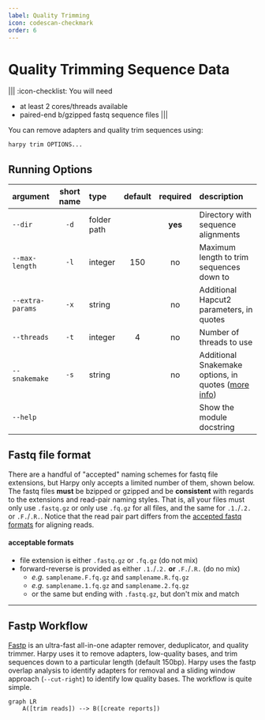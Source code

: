 ```yaml
---
label: Quality Trimming
icon: codescan-checkmark
order: 6
---
```


# Quality Trimming Sequence Data
|||  :icon-checklist: You will need
- at least 2 cores/threads available
- paired-end b/gzipped fastq sequence files
|||

You can remove adapters and quality trim sequences using:
```bash
harpy trim OPTIONS... 
```

## Running Options
| argument         | short name | type        | default | required | description                                                            |
|:-----------------|:----------:|:------------|:-------:|:--------:|:-----------------------------------------------------------------------|
| `--dir`          |    `-d`    | folder path |         | **yes**  | Directory with sequence alignments                                     |
| `--max-length`   |    `-l`    | integer     |   150   |    no    | Maximum length to trim sequences down to                               |
| `--extra-params` |    `-x`    | string      |         |    no    | Additional Hapcut2 parameters, in quotes                               |
| `--threads`      |    `-t`    | integer     |    4    |    no    | Number of threads to use                                               |
| `--snakemake`    |    `-s`    | string      |         |    no    | Additional Snakemake options, in quotes ([more info](../snakemake.md)) |
| `--help`         |            |             |         |          | Show the module docstring                                              |

## Fastq file format
There are a handful of "accepted" naming schemes for fastq file extensions, but Harpy only accepts a limited number of them, shown below.
The fastq files **must** be bzipped or gzipped and be **consistent** with regards to the extensions and read-pair naming styles.
That is, all your files must only use `.fastq.gz` or only use `.fq.gz` for all files, and the same for `.1.`/`.2.` or `.F.`/`.R.`.
Notice that the read pair part differs from the [accepted fastq formats](readmapping.md/#fastq-file-format) for aligning reads.
#### acceptable formats
- file extension is either `.fastq.gz` or `.fq.gz` (do not mix)
- forward-reverse is provided as either `.1.`/`.2.` **or** `.F.`/`.R.` (do no mix)
    - _e.g._ `samplename.F.fq.gz` and `samplename.R.fq.gz`
    - _e.g._ `samplename.1.fq.gz` and `samplename.2.fq.gz`
    - or the same but ending with `.fastq.gz`, but don't mix and match

---
## Fastp Workflow
[Fastp](https://github.com/OpenGene/fastp) is an ultra-fast all-in-one adapter remover, deduplicator, 
and quality trimmer. Harpy uses it to remove adapters, low-quality bases, and trim sequences down to a particular
length (default 150bp). Harpy uses the fastp overlap analysis to identify adapters for removal and a sliding window
approach (`--cut-right`) to identify low quality bases. The workflow is quite simple.

```mermaid
graph LR
    A([trim reads]) --> B([create reports])
```
